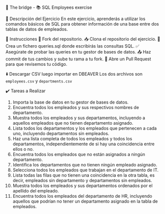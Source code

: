 🚀 The bridge - 📚 SQL Employees exercise

📝 Descripción del Ejercicio
En este ejercicio, aprenderás a utilizar los comandos básicos de SQL para obtener información de una base entre dos tablas de datos de empleados.

📖 Instrucciones
🍴 Fork del repositorio.
📥 Clona el repositorio del ejercicio.
🎯 Crea un fichero queries.sql donde escribirás las consultas SQL.
✅ Asegúrate de probar las queries en tu gestor de bases de datos.
📤 Haz commit de tus cambios y sube tu rama a tu fork.
📧 Abre un Pull Request para que revisemos tu código.

⬇️ Descargar CSV luego importar en DBEAVER
Los dos archivos son `employees.csv` y `departments.csv`

✔️ Tareas a Realizar
1. Importa la base de datos en tu gestor de bases de datos.
2. Encuentra todos los empleados y sus respectivos nombres de departamento.
3. Muestra todos los empleados y sus departamentos, incluyendo a aquellos empleados que no tienen departamento asignado.
4. Lista todos los departamentos y los empleados que pertenecen a cada uno, incluyendo departamentos sin empleados.
5. Haz una lista completa de todos los empleados y todos los departamentos, independientemente de si hay una coincidencia entre ellos o no.
6. Encuentra todos los empleados que no están asignados a ningún departamento.
7. Identifica los departamentos que no tienen ningún empleado asignado.
8. Selecciona todos los empleados que trabajan en el departamento de IT.
9. Lista todas las filas que no tienen una coincidencia en la otra tabla, es decir, empleados sin departamento y departamentos sin empleados.
10. Muestra todos los empleados y sus departamentos ordenados por el apellido del empleado.
11. Encuentra todos los empleados del departamento de HR, incluyendo aquellos que podrían no tener un departamento asignado en la tabla de empleados.
